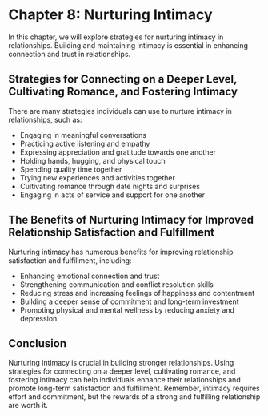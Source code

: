 Chapter 8: Nurturing Intimacy
=============================

In this chapter, we will explore strategies for nurturing intimacy in relationships. Building and maintaining intimacy is essential in enhancing connection and trust in relationships.

Strategies for Connecting on a Deeper Level, Cultivating Romance, and Fostering Intimacy
----------------------------------------------------------------------------------------

There are many strategies individuals can use to nurture intimacy in relationships, such as:

* Engaging in meaningful conversations
* Practicing active listening and empathy
* Expressing appreciation and gratitude towards one another
* Holding hands, hugging, and physical touch
* Spending quality time together
* Trying new experiences and activities together
* Cultivating romance through date nights and surprises
* Engaging in acts of service and support for one another

The Benefits of Nurturing Intimacy for Improved Relationship Satisfaction and Fulfillment
-----------------------------------------------------------------------------------------

Nurturing intimacy has numerous benefits for improving relationship satisfaction and fulfillment, including:

* Enhancing emotional connection and trust
* Strengthening communication and conflict resolution skills
* Reducing stress and increasing feelings of happiness and contentment
* Building a deeper sense of commitment and long-term investment
* Promoting physical and mental wellness by reducing anxiety and depression

Conclusion
----------

Nurturing intimacy is crucial in building stronger relationships. Using strategies for connecting on a deeper level, cultivating romance, and fostering intimacy can help individuals enhance their relationships and promote long-term satisfaction and fulfillment. Remember, intimacy requires effort and commitment, but the rewards of a strong and fulfilling relationship are worth it.
